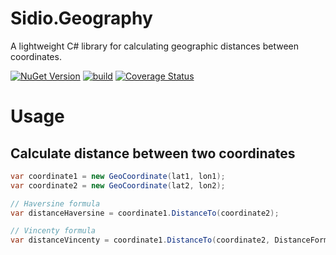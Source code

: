 # Sidio.Geography
A lightweight C# library for calculating geographic distances between coordinates.

[![NuGet Version](https://img.shields.io/nuget/v/Sidio.Geography)](https://www.nuget.org/packages/Sidio.Geography/)
[![build](https://github.com/marthijn/Sidio.Geography/actions/workflows/build.yml/badge.svg)](https://github.com/marthijn/Sidio.Geography/actions/workflows/build.yml)
[![Coverage Status](https://coveralls.io/repos/github/marthijn/Sidio.Geography/badge.svg?branch=main)](https://coveralls.io/github/marthijn/Sidio.Geography?branch=main)

# Usage

## Calculate distance between two coordinates
```csharp
var coordinate1 = new GeoCoordinate(lat1, lon1);
var coordinate2 = new GeoCoordinate(lat2, lon2);

// Haversine formula
var distanceHaversine = coordinate1.DistanceTo(coordinate2);

// Vincenty formula
var distanceVincenty = coordinate1.DistanceTo(coordinate2, DistanceFormula.Vincenty);
```